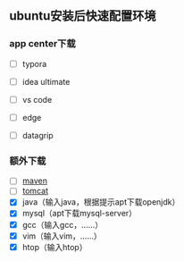 ## ubuntu安装后快速配置环境

### app center下载

- [ ] typora

- [ ] idea ultimate

- [ ] vs code

- [ ] edge

- [ ] datagrip

### 额外下载

- [ ] [maven](https://maven.apache.org/download.cgi)
- [ ] [tomcat](https://tomcat.apache.org/)
- [x] java（输入java，根据提示apt下载openjdk）
- [x] mysql（apt下载mysql-server）
- [x] gcc（输入gcc，……）
- [x] vim（输入vim，……）
- [x] htop（输入htop）
